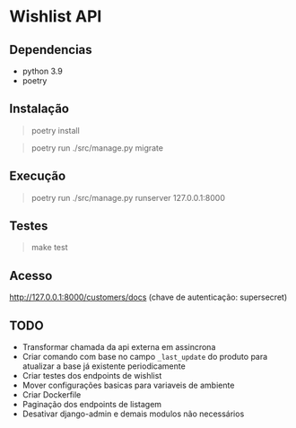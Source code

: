 Wishlist API
============

Dependencias
------------
- python 3.9
- poetry

Instalação
----------
> poetry install

> poetry run ./src/manage.py migrate

Execução
--------
> poetry run ./src/manage.py runserver 127.0.0.1:8000

Testes
------
> make test

Acesso
------
http://127.0.0.1:8000/customers/docs (chave de autenticação: supersecret)

TODO
----
* Transformar chamada da api externa em assincrona
* Criar comando com base no campo `_last_update` do produto para atualizar a base já existente periodicamente
* Criar testes dos endpoints de wishlist
* Mover configurações basicas para variaveis de ambiente
* Criar Dockerfile
* Paginação dos endpoints de listagem
* Desativar django-admin e demais modulos não necessários
